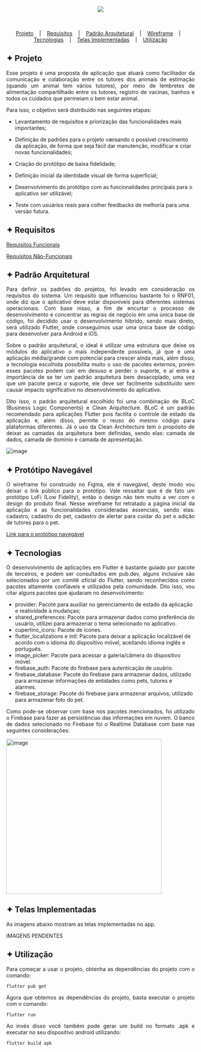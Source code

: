 <div align="center">
  <img src="https://github.com/caiofers/pet_pals/assets/22029338/856f57df-0ccd-4596-8425-fa6d106504b5">
</div>
<br>
<br>
<p align="center">
  <a href="#project">Projeto</a>
  &nbsp;&nbsp;&nbsp;|&nbsp;&nbsp;&nbsp;
  <a href="#requirements">Requisitos</a>
  &nbsp;&nbsp;&nbsp;|&nbsp;&nbsp;&nbsp;
  <a href="#overview">Padrão Arquitetural</a>
  &nbsp;&nbsp;&nbsp;|&nbsp;&nbsp;&nbsp;
  <a href="#wireframe">Wireframe</a>
  &nbsp;&nbsp;&nbsp;|&nbsp;&nbsp;&nbsp;
  <a href="#tecnology">Tecnologias</a>
  &nbsp;&nbsp;&nbsp;|&nbsp;&nbsp;&nbsp;
  <a href="#screens">Telas Implementadas</a>
  &nbsp;&nbsp;&nbsp;|&nbsp;&nbsp;&nbsp;
  <a href="#usage">Utilização</a>
</p>

<a name='project'></a>
## ✦ Projeto
<p align="justify">
Esse projeto é uma proposta de aplicação que atuará como facilitador da comunicação e colaboração entre os tutores dos animais de estimação (quando um animal tem vários tutores), por meio de lembretes de alimentação compartilhado entre os tutores, registro de vacinas, banhos e todos os cuidados que permeiam o bem estar animal.

Para isso, o objetivo será distribuído nas seguintes etapas:

- Levantamento de requisitos e priorização das funcionalidades mais
importantes;

- Definição de padrões para o projeto væisando o possível crescimento da
aplicação, de forma que seja fácil dar manutenção, modificar e criar novas
funcionalidades;

- Criação do protótipo de baixa fidelidade;

- Definição inicial da identidade visual de forma superficial;

- Desenvolvimento do protótipo com as funcionalidades principais para o aplicativo ser utilizável;

- Teste com usuários reais para colher feedbacks de melhoria para uma versão futura.
</p>

<a name='requirements'></a>
## ✦ Requisitos
[Requisitos Funcionais](REQUIREMENTSF.md)

[Requisitos Não-Funcionais](REQUIREMENTSNF.md)

<a name='overview'></a>
## ✦ Padrão Arquitetural

<p align="justify">
Para definir os padrões do projetos, foi levado em consideração os requisitos do sistema. Um requisito que influenciou bastante foi o RNF01, onde diz que o aplicativo deve estar disponíveis para diferentes sistemas operacionais. Com base nisso, a fim de encurtar o processo de desenvolvimento e concentrar as regras de negócio em uma única base de código, foi decidido usar o desenvolvimento híbrido, sendo mais direto, será utilizado Flutter, onde conseguimos usar uma única base de código para desenvolver para Android e iOS. 
</p>

<p align="justify">
Sobre o padrão arquitetural, o ideal é utilizar uma estrutura que deixe os módulos do aplicativo o mais independente possíveis, já que é uma aplicação média/grande com potencial para crescer ainda mais, além disso, a tecnologia escolhida possibilita muito o uso de pacotes externos, porém esses pacotes podem cair em desuso e perder o suporte, e aí entra a importância de se ter um padrão arquitetura bem desacoplado, uma vez que um pacote perca o suporte, ele deve ser facilmente substituído sem causar impacto significativo no desenvolvimento do aplicativo. 
</p>

<p align="justify">
Dito isso, o padrão arquitetural escolhido foi uma combinação de BLoC (Business Logic Components) e Clean Arquitecture. BLoC é um padrão recomendado para aplicações Flutter pois facilita o controle de estado da aplicação e, além disso, permite o reuso do mesmo código para plataformas diferentes. Já o uso da Clean Architecture tem o propósito de deixar as camadas da arquitetura bem definidas, sendo elas: camada de dados, camada de domínio e camada de apresentação.
</p>

![image](https://github.com/caiofers/pet_pals/assets/22029338/67b903d0-ac66-4262-816e-93aa9c04b7c1)

<a name='wireframe'></a>
## ✦ Protótipo Navegável

<p align="justify">
O wireframe foi construído no Figma, ele é navegável, deste modo vou deixar o link público para o protótipo. Vale ressaltar que é de fato um protótipo LoFi (Low Fidelity), então o design não tem muito a ver com o design do produto final. Nesse wireframe foi retratado a página inicial da aplicação e as funcionalidades consideradas essenciais, sendo elas: cadastro, cadastro do pet, cadastro de alertar para cuidar do pet e adição de tutores para o pet.
</p>

<a href="https://www.figma.com/file/ixfhrRCvBfbN54b2GObz0a/Protótipo-Lo-Fi---PetPals:-Pet-Manager?type=design&node-id=0:1&mode=design&t=hJRafQ4esLWOxYvV-1">Link para o protótipo navegável</a>

<a name='tecnology'></a>
## ✦ Tecnologias

<p align="justify">
O desenvolvimento de aplicações em Flutter é bastante guiado por pacote de terceiros, e podem ser consultados em pub.dev, alguns inclusive são selecionados por um comitê oficial do Flutter, sendo reconhecidos como pacotes altamente confiáveis e utilizados pela comunidade. Dito isso, vou citar alguns pacotes que ajudaram no desenvolvimento:
</p>

- provider: Pacote para auxiliar no gerenciamento de estado da aplicação e reatividade à mudanças;
- shared_preferences: Pacote para armazenar dados como preferência do usuário, utilizei para armazenar o tema selecionado no aplicativo.
- cupertino_icons: Pacote de ícones.
- flutter_localizations e intl: Pacote para deixar a aplicação localizável de acordo com o idioma do dispositivo móvel, aceitando idioma inglês e português.
- image_picker: Pacote para acessar a galeria/câmera do dispositivo móvel.
- firebase_auth: Pacote do firebase para autenticação de usuário.
- firebase_database: Pacote do firebase para armazenar dados, utilizado para armazenar informações de entidades como pets, tutores e alarmes.
- firebase_storage: Pacote do firebase para armazenar arquivos, utilizado para armazenar foto do pet.

<p align="justify">
Como pode-se observar com base nos pacotes mencionados, foi utilizado o Firebase para fazer as persistências das informações em nuvem. O banco de dados selecionado no Firebase foi o Realtime Database com base nas seguintes considerações: 
</p>

<img width="415" alt="image" src="https://github.com/caiofers/pet_pals/assets/22029338/46874be9-6437-4bf1-990e-82babdf395c4">

<a name='screens'></a>
## ✦ Telas Implementadas
<p align="justify">
          As imagens abaixo mostram as telas implementadas no app.
</p>

IMAGENS PENDENTES
<!--
<p align="middle">    
 <img alt="Splash View" title="App" src="https://github.com/pedrohso7/HP_Guide/assets/32853995/4ebcc32e-6235-4cb9-81c2-284e0e3522fe" width="300"/>
<img alt="Home View" title="App" src="https://github.com/pedrohso7/HP_Guide/assets/32853995/a5605328-4d2d-4c6f-b821-fd145c523a65" width="300"/>
<img alt="Search View" title="App" src="https://github.com/pedrohso7/HP_Guide/assets/32853995/1af90fe2-c816-46b3-9d06-dbb675d53245" width="300"/>
          <img alt="Personagens View" title="App" src="https://github.com/pedrohso7/HP_Guide/assets/32853995/b8a0444c-af09-413f-82e3-1c1358e5e015" width="300"/>
<img alt="Details 1 View" title="App" src="https://github.com/pedrohso7/HP_Guide/assets/32853995/e825c82d-5328-44ca-93b9-a19360da5ccb" width="300"/>
          <img alt="Details 2 View" title="App" src="https://github.com/pedrohso7/HP_Guide/assets/32853995/5526fe5e-f1d1-4e5f-b509-e4c86ec9fc3d" width="300"/>
</p>
-->
<a name='usage'></a>
## ✦ Utilização
<p align="justify">
          Para começar a usar o projeto, obtenha as dependências do projeto com o comando:
</p>

```
flutter pub get
```

<p align="justify">
Agora que obtemos as dependências do projeto, basta executar o projeto com o comando:
</p>

```
flutter run
```

<p align="justify">
Ao invés disso você também pode gerar um build no formato .apk e executar no seu dispositivo android utilizando:
</p>

```
flutter build apk
```
